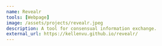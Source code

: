```yaml
---
name: Revealr
tools: [Webpage]
image: /assets/projects/revealr.jpeg
description: A tool for consensual information exchange.
external_url: https://kellenvu.github.io/revealr/
---
```

